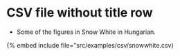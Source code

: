# CSV file without title row

* Some of the figures in Snow White in Hungarian.

{% embed include file="src/examples/csv/snowwhite.csv)


